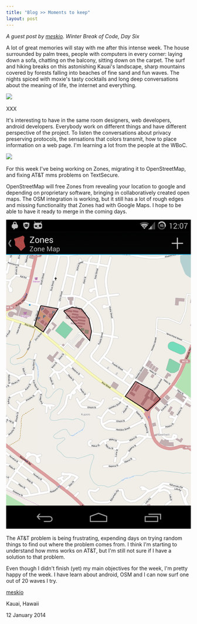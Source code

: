 ```yaml
---
title: "Blog >> Moments to keep"
layout: post
---
```


*A guest post by [meskio](http://meskio.net/). Winter Break of Code, Day Six*

A lot of great memories will stay with me after this intense week. The house 
surrounded by palm trees, people with computers in every corner: laying down a 
sofa, chatting on the balcony, sitting down on the carpet. The surf and hiking 
breaks on this astonishing Kauai's landscape, sharp mountains covered by forests 
falling into beaches of fine sand and fun waves. The nights spiced with moxie's 
tasty cocktails and long deep conversations about the meaning of life, the 
internet and everything.

<img src="/blog/images/wboc-meskio-mountains.png" />

XXX

It's interesting to have in the same room designers, web developers, android 
developers. Everybody work on different things and have different perspective of 
the project. To listen the conversations about privacy preserving protocols, the 
sensations that colors transmit, how to place information on a web page. I'm 
learning a lot from the people at the WBoC.

<img src="/blog/images/wboc-meskio-working.png" />

For this week I've being working on Zones, migrating it to OpenStreetMap, and 
fixing AT&T mms problems on TextSecure.

OpenStreetMap will free Zones from revealing your location to google and 
depending on proprietary software, bringing in collaboratively created open 
maps. The OSM integration is working, but it still has a lot of rough edges and 
missing functionality that Zones had with Google Maps. I hope to be able to have 
it ready to merge in the coming days.

<img src="/blog/images/wboc-meskio-screenshot.png" />

The AT&T problem is being frustrating, expending days on trying random things to 
find out where the problem comes from. I think I'm starting to understand how 
mms works on AT&T, but I'm still not sure if I have a solution to that problem.

Even though I didn't finish (yet) my main objectives for the week, I'm pretty 
happy of the week. I have learn about android, OSM and I can now surf one out of 
20 waves I try.

[meskio](http://meskio.net/)

Kauai, Hawaii

12 January 2014
